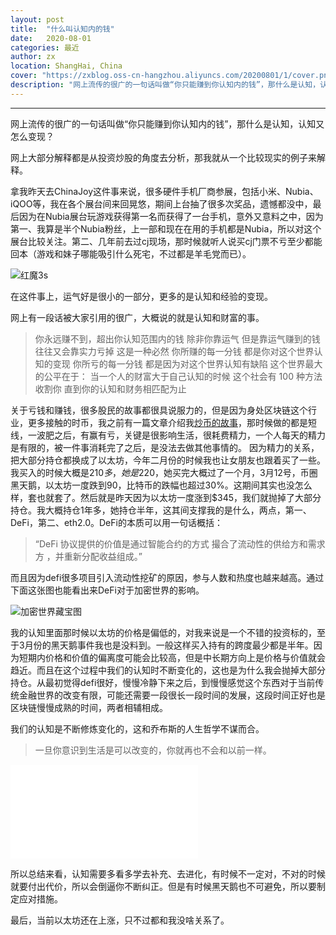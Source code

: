 ```yaml
---
layout: post
title:  "什么叫认知内的钱"
date:   2020-08-01
categories: 最近
author: zx
location: ShangHai, China
cover: "https://zxblog.oss-cn-hangzhou.aliyuncs.com/20200801/1/cover.png"
description: "网上流传的很广的一句话叫做“你只能赚到你认知内的钱”，那什么是认知，认知又怎么变现？"
---
```

---
网上流传的很广的一句话叫做“你只能赚到你认知内的钱”，那什么是认知，认知又怎么变现？

网上大部分解释都是从投资炒股的角度去分析，那我就从一个比较现实的例子来解释。

拿我昨天去ChinaJoy这件事来说，很多硬件手机厂商参展，包括小米、Nubia、iQOO等，我在各个展台间来回晃悠，期间上台抽了很多次奖品，遗憾都没中，最后因为在Nubia展台玩游戏获得第一名而获得了一台手机，意外又意料之中，因为第一、我算是半个Nubia粉丝，上一部和现在在用的手机都是Nubia，所以对这个展台比较关注。第二、几年前去过cj现场，那时候就听人说买cj门票不亏至少都能回本（游戏和妹子哪能吸引什么死宅，不过都是羊毛党而已）。

![红魔3s](https://zxblog.oss-cn-hangzhou.aliyuncs.com/20200801/1/1.png)

在这件事上，运气好是很小的一部分，更多的是认知和经验的变现。

网上有一段话被大家引用的很广，大概说的就是认知和财富的事。

> 
> 你永远赚不到，超出你认知范围内的钱
> 除非你靠运气
> 但是靠运气赚到的钱
> 往往又会靠实力亏掉
> 这是一种必然
> 你所赚的每一分钱
> 都是你对这个世界认知的变现
> 你所亏的每一分钱
> 都是因为对这个世界认知有缺陷
> 这个世界最大的公平在于：
> 当一个人的财富大于自己认知的时候
> 这个社会有 100 种方法收割你
> 直到你的认知和财务相匹配为止
> 


关于亏钱和赚钱，很多股民的故事都很具说服力的，但是因为身处区块链这个行业，更多接触的时币，我之前有一篇文章介绍我[炒币的故事](https://shellteo.top/3month/)，那时候做的都是短线，一波肥之后，有赢有亏，关键是很影响生活，很耗费精力，一个人每天的精力是有限的，被一件事消耗完了之后，是没法去做其他事情的。
因为精力的关系，把大部分持仓都换成了以太坊，今年二月份的时候我也让女朋友也跟着买了一些。我买入的时候大概是$210多，她是$220，她买完大概过了一个月，3月12号，币圈黑天鹅，以太坊一度跌到90，比特币的跌幅也超过30%。这期间其实也没怎么样，套也就套了。然后就是昨天因为以太坊一度涨到$345，我们就抛掉了大部分持仓。我大概持仓1年多，她持仓半年，这其间支撑我的是什么，两点，第一、DeFi，第二、eth2.0。DeFi的本质可以用一句话概括：

>“DeFi 协议提供的价值是通过智能合约的方式 撮合了流动性的供给方和需求方 ，并重新分配收益组成。”

而且因为defi很多项目引入流动性挖矿的原因，参与人数和热度也越来越高。通过下面这张图也能看出来DeFi对于加密世界的影响。

![加密世界藏宝图](https://zxblog.oss-cn-hangzhou.aliyuncs.com/20200801/1/2.png)


我的认知里面那时候以太坊的价格是偏低的，对我来说是一个不错的投资标的，至于3月份的黑天鹅事件我也是没料到。一般这样买入持有的跨度最少都是半年。因为短期内价格和价值的偏离度可能会比较高，但是中长期方向上是价格与价值就会趋近。而且在这个过程中我们的认知时不断变化的，这也是为什么我会抛掉大部分持仓。从最初觉得defi很好，慢慢冷静下来之后，到慢慢感觉这个东西对于当前传统金融世界的改变有限，可能还需要一段很长一段时间的发展，这段时间正好也是区块链慢慢成熟的时间，两者相辅相成。

我们的认知是不断修炼变化的，这和乔布斯的人生哲学不谋而合。

> 一旦你意识到生活是可以改变的，你就再也不会和以前一样。

<iframe src="//player.bilibili.com/player.html?aid=62126157&bvid=BV13t411g7HM&cid=107997130&page=1" scrolling="no" border="0" frameborder="no" framespacing="0" allowfullscreen="true"> </iframe>

所以总结来看，认知需要多看多学去补充、去进化，有时候不一定对，不对的时候就要付出代价，所以会倒逼你不断纠正。但是有时候黑天鹅也不可避免，所以要制定应对措施。

最后，当前以太坊还在上涨，只不过都和我没啥关系了。